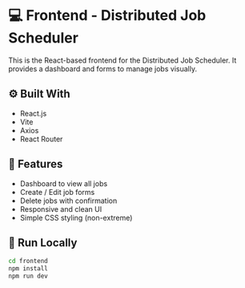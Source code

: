 # 💻 Frontend - Distributed Job Scheduler

This is the React-based frontend for the Distributed Job Scheduler. It provides a dashboard and forms to manage jobs visually.

## ⚙️ Built With

- React.js
- Vite
- Axios
- React Router

## 🧩 Features

- Dashboard to view all jobs
- Create / Edit job forms
- Delete jobs with confirmation
- Responsive and clean UI
- Simple CSS styling (non-extreme)

## 🧪 Run Locally

```bash
cd frontend
npm install
npm run dev
